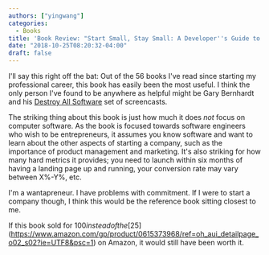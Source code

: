```yaml
---
authors: ["yingwang"]
categories:
  - Books
title: 'Book Review: "Start Small, Stay Small: A Developer''s Guide to Launching a Startup", by Rob Walling'
date: "2018-10-25T08:20:32-04:00"
draft: false
---
```


I'll say this right off the bat: Out of the 56 books I've read since starting my
professional career, this book has easily been the most useful. I think the only
person I've found to be anywhere as helpful might be Gary Bernhardt and his
[Destroy All Software](https://www.destroyallsoftware.com/screencasts) set of
screencasts.

The striking thing about this book is just how much it does _not_ focus on
computer software. As the book is focused towards software engineers who wish to
be entrepreneurs, it assumes you know software and want to learn about the other
aspects of starting a company, such as the importance of product management and
marketing. It's also striking for how many hard metrics it provides; you need to
launch within six months of having a landing page up and running, your
conversion rate may vary between X%-Y%, etc.

I'm a wantapreneur. I have problems with commitment. If I were to start a
company though, I think this would be the reference book sitting closest to me.

If this book sold for $100 instead of the
[$25](https://www.amazon.com/gp/product/0615373968/ref=oh_aui_detailpage_o02_s02?ie=UTF8&psc=1)
on Amazon, it would still have been worth it.
